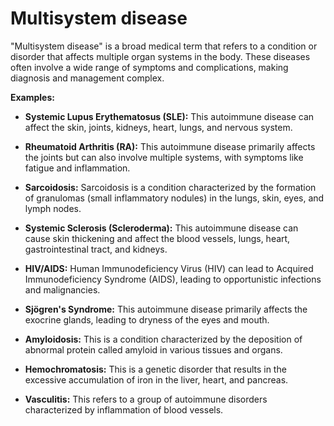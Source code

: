 # Multisystem disease

"Multisystem disease" is a broad medical term that refers to a condition or disorder that affects multiple organ systems in the body. These diseases often involve a wide range of symptoms and complications, making diagnosis and management complex.

**Examples:**

* **Systemic Lupus Erythematosus (SLE):** This autoimmune disease can affect the skin, joints, kidneys, heart, lungs, and nervous system.

* **Rheumatoid Arthritis (RA):** This autoimmune disease primarily affects the joints but can also involve multiple systems, with symptoms like fatigue and inflammation.

* **Sarcoidosis:** Sarcoidosis is a condition characterized by the formation of granulomas (small inflammatory nodules) in the lungs, skin, eyes, and lymph nodes.

* **Systemic Sclerosis (Scleroderma):** This autoimmune disease can cause skin thickening and affect the blood vessels, lungs, heart, gastrointestinal tract, and kidneys.

* **HIV/AIDS:** Human Immunodeficiency Virus (HIV) can lead to Acquired Immunodeficiency Syndrome (AIDS), leading to opportunistic infections and malignancies.

* **Sjögren's Syndrome:** This autoimmune disease primarily affects the exocrine glands, leading to dryness of the eyes and mouth.

* **Amyloidosis:** This is a condition characterized by the deposition of abnormal protein called amyloid in various tissues and organs.

* **Hemochromatosis:** This is a genetic disorder that results in the excessive accumulation of iron in the liver, heart, and pancreas.

* **Vasculitis:** This refers to a group of autoimmune disorders characterized by inflammation of blood vessels.